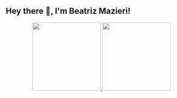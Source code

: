 ## Hey there 👋, I'm Beatriz Mazieri!
<div align="center">
  <a href="https://github.com/beammz">
  <img height="180em" src="https://github-readme-stats.vercel.app/api?username=beammz&show_icons=true&theme=dracula&include_all_commits=true&count_private=true"/>
  <img height="180em" src="https://github-readme-stats.vercel.app/api/top-langs/?username=beammz&layout=compact&langs_count=7&theme=dracula"/>
</div>



